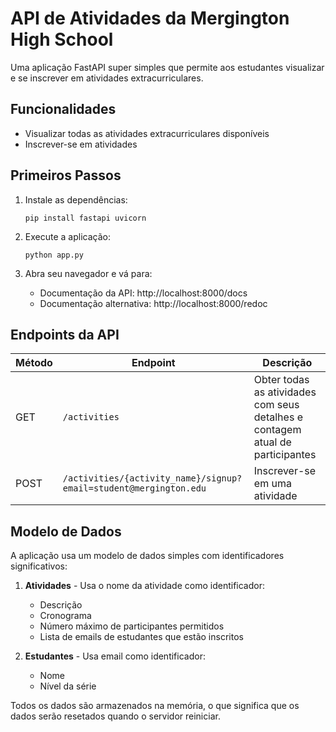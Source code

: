 # API de Atividades da Mergington High School

Uma aplicação FastAPI super simples que permite aos estudantes visualizar e se inscrever em atividades extracurriculares.

## Funcionalidades

- Visualizar todas as atividades extracurriculares disponíveis
- Inscrever-se em atividades

## Primeiros Passos

1. Instale as dependências:

   ```
   pip install fastapi uvicorn
   ```

2. Execute a aplicação:

   ```
   python app.py
   ```

3. Abra seu navegador e vá para:
   - Documentação da API: http://localhost:8000/docs
   - Documentação alternativa: http://localhost:8000/redoc

## Endpoints da API

| Método | Endpoint                                                          | Descrição                                                           |
| ------ | ----------------------------------------------------------------- | ------------------------------------------------------------------- |
| GET    | `/activities`                                                     | Obter todas as atividades com seus detalhes e contagem atual de participantes |
| POST   | `/activities/{activity_name}/signup?email=student@mergington.edu` | Inscrever-se em uma atividade                                       |

## Modelo de Dados

A aplicação usa um modelo de dados simples com identificadores significativos:

1. **Atividades** - Usa o nome da atividade como identificador:

   - Descrição
   - Cronograma
   - Número máximo de participantes permitidos
   - Lista de emails de estudantes que estão inscritos

2. **Estudantes** - Usa email como identificador:
   - Nome
   - Nível da série

Todos os dados são armazenados na memória, o que significa que os dados serão resetados quando o servidor reiniciar.
